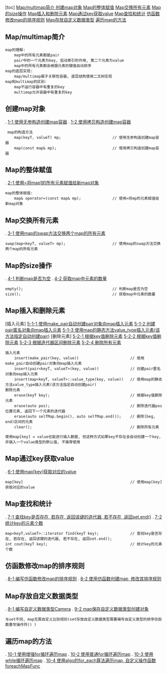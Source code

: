 [toc]
    [Map/multimap简介 ](#Map/multimap简介)
    [创建map对象](#创建map对象)
    [Map的整体赋值](#Map的整体赋值)
    [Map交换所有元素](#Map交换所有元素)
    [Map的size操作](#Map的size操作)
    [Map插入和删除元素](#Map插入和删除元素)
    [Map通过key获取value](#Map通过key获取value)
    [Map查找和统计](#Map查找和统计)
    [仿函数修改map的排序规则](#仿函数修改map的排序规则)
    [Map存放自定义数据类型](#Map存放自定义数据类型)
    [遍历map的方法](#遍历map的方法)

## Map/multimap简介 
    map的理解:
        map中的所有元素都是pair
        pair中的一个元素为key, 启动索引的作用, 第二个元素为value
        map中的所有元素都会根据元素的键值自动排序
    map的底层实现:
        map/multimap属于关联性容器, 底层结构使用二叉树实现
    map和multimap的区别:
        map不运行容器中有重复的key
        multimap允许容器中有重复的key

## 创建map对象
.   [1-1 使用无参构造创建map容器](./_01_mapConstructor/_01_mapConstructor.cpp)
.   [1-2 使用拷贝构造创建map容器](./_01_mapConstructor/_01_mapConstructor.cpp)

     map的构造方法
        map(keyT, valueT) mp;                       // 使用无参构造创建map容器    
        map(const map& mp);                         // 使用拷贝构造创建map容器

## Map的整体赋值
.   [2-1 使用=将map1的所有元素赋值给新map对象](./_02_mapAssign/_01_mapAssign.cpp)

    map的整体赋值:
        map& operator=(const map& mp);              // 使用=将mp的元素赋值给新map对象

## Map交换所有元素
.   [3-1 使用map的swap方法交换两个map的所有元素](./_03_mapSwap/_01_mapSwap.cpp)

    swap(map<keyT, valueT> mp);                     // 使用map的swap方法交换两个map的所有元素

## Map的size操作
.   [4-1 判断map是否为空](./_04_mapSIze/_01_mapSIze.cpp)
.   [4-2 获取map中元素的数量](./_04_mapSIze/_01_mapSIze.cpp)

    empty();                                        // 判断map是否为空
    size();                                         // 获取map中元素的数量

## Map插入和删除元素
[插入元素]
    [5-1-1 使用make_pair自动创建pair对象向map插入元素](./_05_mapInsertAndDelete/_01_mapInsertAndDelete.cpp)
    [5-1-2 创建pair匿名对象向map插入元素](./_05_mapInsertAndDelete/_01_mapInsertAndDelete.cpp)
    [5-1-3 使用map的静态方法value_type插入元素(该方法指定自动创建pair)](./_05_mapInsertAndDelete/_01_mapInsertAndDelete.cpp)
[删除元素]
    [5-2-1 根据key值删除元素](./_05_mapInsertAndDelete/_01_mapInsertAndDelete.cpp)
    [5-2-2 根据key值删除元素](./_05_mapInsertAndDelete/_01_mapInsertAndDelete.cpp)
    [5-2-3 根据迭代器区间删除元素](./_05_mapInsertAndDelete/_01_mapInsertAndDelete.cpp)
    [5-2-4 删除所有元素](./_05_mapInsertAndDelete/_01_mapInsertAndDelete.cpp)

    插入元素
        insert(make_pair(key, value))                       // 使用make_pair自动创建pair对象向map插入元素
        insert(pair<keyT, valueT>(key, value))              // 创建pair匿名对象向map插入元素
        insert(map<keyT, valueT>::value_type(key, value))   // 使用map的静态方法value_type插入元素(该方法指定自动创建pair)
    删除元素
        erase(keyT key);                                    // 根据key值删除元素
        erase(auto pos);                                    // 删除迭代器pos位置元素, 返回下一个元素的迭代器
        erase(auto selfMap.begin(), auto selfMap.end());    // 删除[beg, end)区间的元素
        clear();                                            // 删除所有元素

    使用map[key] = value也能进行插入数据, 但这种方式如果key不存在会自动创建一个key, 并插入一个value类型的默认值, 不推荐使用
    
## Map通过key获取value
.   [6-1 使用map\[key\]获取对应的value](./_06_mapGetValue/_01_mapGetValue.cpp)

    map[key]                                                // 使用map[key]获取对应的value

## Map查找和统计
.   [7-1 查找key是否存在, 若存在, 返回该键的迭代器, 若不存在, 返回set.end()](./_07_mapFindAndCount/_01_mapFindAndCount.cpp)
.   [7-2 统计key的元素个数](./_07_mapFindAndCount/_01_mapFindAndCount.cpp)

    map<keyT,valueT>::iterator find(keyT key);              // 查找key是否存在, 若存在, 返回该键的迭代器, 若不存在, 返回set.end();
    int cout(keyT key);                                     // 统计key的元素个数

## 仿函数修改map的排序规则
.   [8-1 编写仿函数修改map的排序规则](./_08_mapchangeSortRule/_01_dirNameDemo.cpp)
.   [8-2 使用仿函数创建map, 修改其排序规则](./_08_mapchangeSortRule/_01_dirNameDemo.cpp)
    
## Map存放自定义数据类型
.   [9-1 编写自定义数据类型Camera](./_09_mapSaveCustomType/_01_mapSaveCustomType.cpp)
.   [9-2 map保存自定义数据类型创建对象](./_09_mapSaveCustomType/_01_mapSaveCustomType.cpp)

    与set不同, map无需自定义比较规则(set存放自定义数据类型需要编写自定义类型的排序仿函数重写操作符() )

## 遍历map的方法
.   [10-1 使用增强for循环遍历map](./_10_foreachMap/_01_foreachMap.cpp)
.   [10-2 使用普通for循环遍历map](./_10_foreachMap/_01_foreachMap.cpp)
.   [10-3 使用while循环遍历map](./_10_foreachMap/_01_foreachMap.cpp)
.   [10-4 使用algo的for_each算法遍历map, 自定义操作函数foreachMapFunc](./_10_foreachMap/_01_foreachMap.cpp)